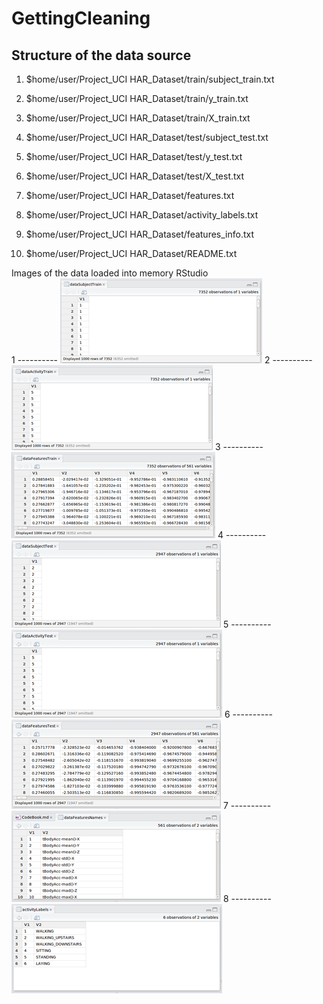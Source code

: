 # GettingCleaning

Structure of the data source
----------------------------

1. $home/user/Project_UCI HAR_Dataset/train/subject_train.txt  
2. $home/user/Project_UCI HAR_Dataset/train/y_train.txt  
3. $home/user/Project_UCI HAR_Dataset/train/X_train.txt  

4. $home/user/Project_UCI HAR_Dataset/test/subject_test.txt  
5. $home/user/Project_UCI HAR_Dataset/test/y_test.txt  
6. $home/user/Project_UCI HAR_Dataset/test/X_test.txt  

7. $home/user/Project_UCI HAR_Dataset/features.txt  
8. $home/user/Project_UCI HAR_Dataset/activity_labels.txt  
9. $home/user/Project_UCI HAR_Dataset/features_info.txt  
10. $home/user/Project_UCI HAR_Dataset/README.txt  

Images of the data loaded into memory RStudio  
1 ----------
![dataSubjectTrain](dataSubjectTrain.png)
2 ----------
![dataActivityTrain](dataActivityTrain.png)
3 ----------
![dataFeaturesTrain](dataFeaturesTrain.png)
4 ----------
![dataSubjectTest ](dataSubjectTest.png)
5 ----------
![dataActivityTest](dataActivityTest.png)
6 ----------
![dataFeaturesTest](dataFeaturesTest.png)
7 ----------
![dataFeaturesNames](dataFeaturesNames.png)
8 ----------
![activityLabels](activityLabels.png)


